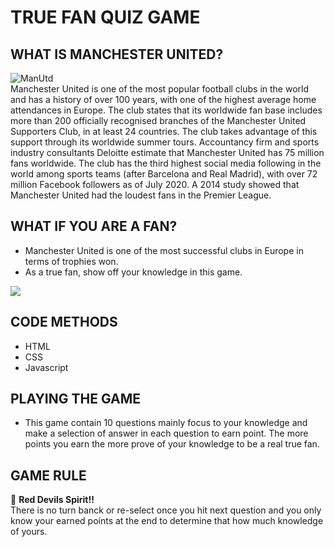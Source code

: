 
# TRUE FAN QUIZ GAME

## WHAT IS MANCHESTER UNITED?
![ManUtd](https://i.imgur.com/M9kcuEU.png)
<br>
Manchester United is one of the most popular football clubs in the world and has a history of over 100 years, with one of the highest average home attendances in Europe. The club states that its worldwide fan base includes more than 200 officially recognised branches of the Manchester United Supporters Club, in at least 24 countries. The club takes advantage of this support through its worldwide summer tours. Accountancy firm and sports industry consultants Deloitte estimate that Manchester United has 75 million fans worldwide. The club has the third highest social media following in the world among sports teams (after Barcelona and Real Madrid), with over 72 million Facebook followers as of July 2020. A 2014 study showed that Manchester United had the loudest fans in the Premier League.
## WHAT IF YOU ARE A FAN?
- Manchester United is one of the most successful clubs in Europe in terms of trophies won.<br>
- As a true fan, show off your knowledge in this game.

![](https://i.imgur.com/EjBfNd4.jpg)
<br>

## CODE METHODS
- HTML
- CSS
- Javascript

## PLAYING THE GAME
- This game contain 10 questions mainly focus to your knowledge and make a selection of answer in each question to earn point. The more points you earn the more prove of your knowledge to be a real true fan.

## GAME RULE
&#x1F534; <b>Red Devils Spirit!!</b> <br>There is no turn banck or re-select once you hit next question and you only know your earned points at the end to determine that how much knowledge of yours.
